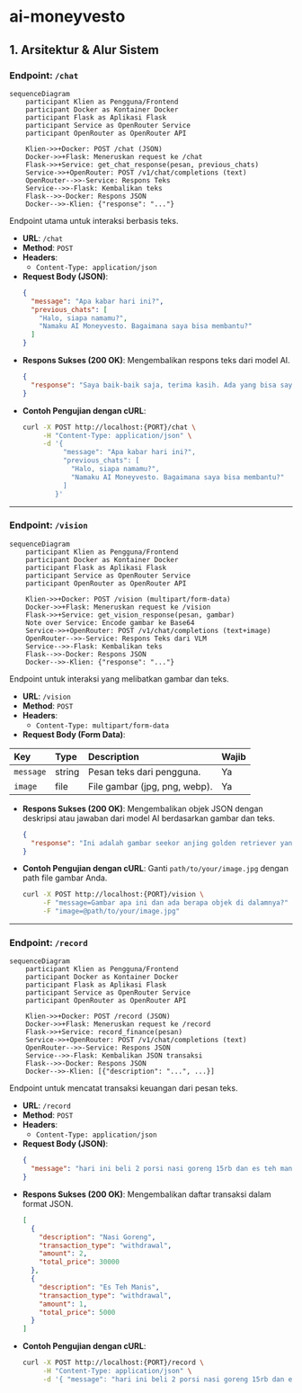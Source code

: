 # ai-moneyvesto

## 1. Arsitektur & Alur Sistem

### Endpoint: `/chat`

```mermaid
sequenceDiagram
    participant Klien as Pengguna/Frontend
    participant Docker as Kontainer Docker
    participant Flask as Aplikasi Flask
    participant Service as OpenRouter Service
    participant OpenRouter as OpenRouter API

    Klien->>+Docker: POST /chat (JSON)
    Docker->>+Flask: Meneruskan request ke /chat
    Flask->>+Service: get_chat_response(pesan, previous_chats)
    Service->>+OpenRouter: POST /v1/chat/completions (text)
    OpenRouter-->>-Service: Respons Teks
    Service-->>-Flask: Kembalikan teks
    Flask-->>-Docker: Respons JSON
    Docker-->>-Klien: {"response": "..."} 
```

Endpoint utama untuk interaksi berbasis teks.

- **URL**: `/chat`
- **Method**: `POST`
- **Headers**:
  - `Content-Type: application/json`
- **Request Body (JSON)**:
  ```json
  {
    "message": "Apa kabar hari ini?",
    "previous_chats": [
      "Halo, siapa namamu?",
      "Namaku AI Moneyvesto. Bagaimana saya bisa membantu?"
    ]
  }
  ```
- **Respons Sukses (200 OK)**:
  Mengembalikan respons teks dari model AI.
  ```json
  {
    "response": "Saya baik-baik saja, terima kasih. Ada yang bisa saya bantu?"
  }
  ```
- **Contoh Pengujian dengan cURL**:
  ```bash
  curl -X POST http://localhost:{PORT}/chat \
       -H "Content-Type: application/json" \
       -d '{
            "message": "Apa kabar hari ini?",
            "previous_chats": [
              "Halo, siapa namamu?",
              "Namaku AI Moneyvesto. Bagaimana saya bisa membantu?"
            ]
          }'
  ```

--- 

### Endpoint: `/vision`

```mermaid
sequenceDiagram
    participant Klien as Pengguna/Frontend
    participant Docker as Kontainer Docker
    participant Flask as Aplikasi Flask
    participant Service as OpenRouter Service
    participant OpenRouter as OpenRouter API

    Klien->>+Docker: POST /vision (multipart/form-data)
    Docker->>+Flask: Meneruskan request ke /vision
    Flask->>+Service: get_vision_response(pesan, gambar)
    Note over Service: Encode gambar ke Base64
    Service->>+OpenRouter: POST /v1/chat/completions (text+image)
    OpenRouter-->>-Service: Respons Teks dari VLM
    Service-->>-Flask: Kembalikan teks
    Flask-->>-Docker: Respons JSON
    Docker-->>-Klien: {"response": "..."} 
```

Endpoint untuk interaksi yang melibatkan gambar dan teks.

- **URL**: `/vision`
- **Method**: `POST`
- **Headers**:
  - `Content-Type: multipart/form-data`
- **Request Body (Form Data)**:

| Key       | Type   | Description                   | Wajib |
| :-------- | :----- | :---------------------------- | :---- |
| `message` | string | Pesan teks dari pengguna. | Ya    |
| `image`   | file   | File gambar (jpg, png, webp). | Ya    |

- **Respons Sukses (200 OK)**:
  Mengembalikan objek JSON dengan deskripsi atau jawaban dari model AI berdasarkan gambar dan teks.
  ```json
  {
    "response": "Ini adalah gambar seekor anjing golden retriever yang sedang bermain di taman."
  }
  ```
- **Contoh Pengujian dengan cURL**:
  Ganti `path/to/your/image.jpg` dengan path file gambar Anda.
  ```bash
  curl -X POST http://localhost:{PORT}/vision \
       -F "message=Gambar apa ini dan ada berapa objek di dalamnya?" \
       -F "image=@path/to/your/image.jpg"
  ```

--- 

### Endpoint: `/record`

```mermaid
sequenceDiagram
    participant Klien as Pengguna/Frontend
    participant Docker as Kontainer Docker
    participant Flask as Aplikasi Flask
    participant Service as OpenRouter Service
    participant OpenRouter as OpenRouter API

    Klien->>+Docker: POST /record (JSON)
    Docker->>+Flask: Meneruskan request ke /record
    Flask->>+Service: record_finance(pesan)
    Service->>+OpenRouter: POST /v1/chat/completions (text)
    OpenRouter-->>-Service: Respons JSON
    Service-->>-Flask: Kembalikan JSON transaksi
    Flask-->>-Docker: Respons JSON
    Docker-->>-Klien: [{"description": "...", ...}]
```

Endpoint untuk mencatat transaksi keuangan dari pesan teks.

- **URL**: `/record`
- **Method**: `POST`
- **Headers**:
  - `Content-Type: application/json`
- **Request Body (JSON)**:
  ```json
  {
    "message": "hari ini beli 2 porsi nasi goreng 15rb dan es teh manis 5000"
  }
  ```
- **Respons Sukses (200 OK)**:
  Mengembalikan daftar transaksi dalam format JSON.
  ```json
  [
    {
      "description": "Nasi Goreng",
      "transaction_type": "withdrawal",
      "amount": 2,
      "total_price": 30000
    },
    {
      "description": "Es Teh Manis",
      "transaction_type": "withdrawal",
      "amount": 1,
      "total_price": 5000
    }
  ]
  ```
- **Contoh Pengujian dengan cURL**:
  ```bash
  curl -X POST http://localhost:{PORT}/record \
       -H "Content-Type: application/json" \
       -d '{ "message": "hari ini beli 2 porsi nasi goreng 15rb dan es teh manis 5000" }'
  ```